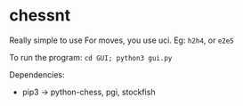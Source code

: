 # chessnt
Really simple to use
For moves, you use uci. Eg: `h2h4`, or `e2e5`

To run the program:
`cd GUI; python3 gui.py`

Dependencies: 
- pip3 -> python-chess, pgi, stockfish
